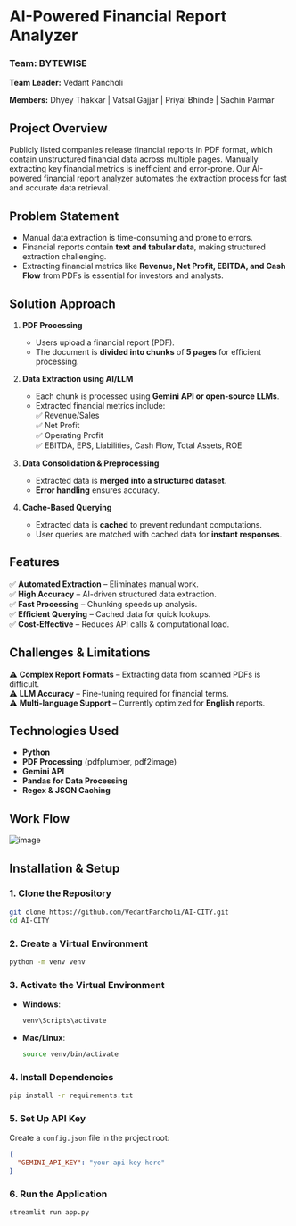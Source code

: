 
# **AI-Powered Financial Report Analyzer**  

### **Team: BYTEWISE**  
**Team Leader:** Vedant Pancholi

**Members:** Dhyey Thakkar | Vatsal Gajjar | Priyal Bhinde | Sachin Parmar  

## **Project Overview**  
Publicly listed companies release financial reports in PDF format, which contain unstructured financial data across multiple pages. Manually extracting key financial metrics is inefficient and error-prone. Our AI-powered financial report analyzer automates the extraction process for fast and accurate data retrieval.  

## **Problem Statement**  
- Manual data extraction is time-consuming and prone to errors.  
- Financial reports contain **text and tabular data**, making structured extraction challenging.  
- Extracting financial metrics like **Revenue, Net Profit, EBITDA, and Cash Flow** from PDFs is essential for investors and analysts.  

## **Solution Approach**  
1. **PDF Processing**  
   - Users upload a financial report (PDF).  
   - The document is **divided into chunks** of **5 pages** for efficient processing.  

2. **Data Extraction using AI/LLM**  
   - Each chunk is processed using **Gemini API or open-source LLMs**.  
   - Extracted financial metrics include:  
     ✅ Revenue/Sales  
     ✅ Net Profit  
     ✅ Operating Profit  
     ✅ EBITDA, EPS, Liabilities, Cash Flow, Total Assets, ROE  

3. **Data Consolidation & Preprocessing**  
   - Extracted data is **merged into a structured dataset**.  
   - **Error handling** ensures accuracy.  

4. **Cache-Based Querying**  
   - Extracted data is **cached** to prevent redundant computations.  
   - User queries are matched with cached data for **instant responses**.  

## **Features**  
✅ **Automated Extraction** – Eliminates manual work.  
✅ **High Accuracy** – AI-driven structured data extraction.  
✅ **Fast Processing** – Chunking speeds up analysis.  
✅ **Efficient Querying** – Cached data for quick lookups.  
✅ **Cost-Effective** – Reduces API calls & computational load.  

## **Challenges & Limitations**  
⚠ **Complex Report Formats** – Extracting data from scanned PDFs is difficult.  
⚠ **LLM Accuracy** – Fine-tuning required for financial terms.  
⚠ **Multi-language Support** – Currently optimized for **English** reports.  

## **Technologies Used**  
- **Python**  
- **PDF Processing** (pdfplumber, pdf2image)  
- **Gemini API**  
- **Pandas for Data Processing**  
- **Regex & JSON Caching**

## **Work Flow** 

![image](https://github.com/user-attachments/assets/80e6c747-9cb0-4366-b7d7-88d8732a3e97)


## **Installation & Setup**  

### **1. Clone the Repository**  
```bash
git clone https://github.com/VedantPancholi/AI-CITY.git
cd AI-CITY
```

### **2. Create a Virtual Environment**  
```bash
python -m venv venv
```

### **3. Activate the Virtual Environment**  
- **Windows**:  
  ```bash
  venv\Scripts\activate
  ```
- **Mac/Linux**:  
  ```bash
  source venv/bin/activate
  ```

### **4. Install Dependencies**  
```bash
pip install -r requirements.txt
```

### **5. Set Up API Key**  
Create a `config.json` file in the project root:  
```json
{
  "GEMINI_API_KEY": "your-api-key-here"
}
```



### **6. Run the Application**  
```bash
streamlit run app.py
```
